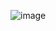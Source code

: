 ![image](https://user-images.githubusercontent.com/34793005/197350375-5b1d45d5-c0cb-4f91-ae15-90a6d9faf479.png)
